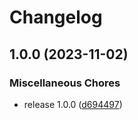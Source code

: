 # Changelog

## 1.0.0 (2023-11-02)


### Miscellaneous Chores

* release 1.0.0 ([d694497](https://github.com/Nolway/vite-grakkit-imports-transform/commit/d6944970f89dd22a274253ef6e5cee6c3d26c03d))
